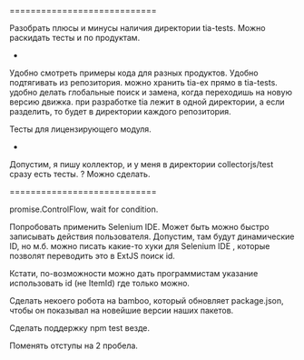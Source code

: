 ============================

Разобрать плюсы и минусы наличия директории tia-tests.
Можно раскидать тесты и по продуктам.

+
Удобно смотреть примеры кода для разных продуктов.
Удобно подтягивать из репозитория.
можно хранить tia-ex прямо в tia-tests.
удобно делать глобальные поиск и замена, когда переходишь на новую версию движка.
при разработке tia лежит в одной директории, а если разделить, то будет в директории каждого репозитория.

Тесты для лицензирующего модуля.

-

Допустим, я пишу коллектор, и у меня в директории collectorjs/test сразу есть тесты.
? Можно сделать.

============================

promise.ControlFlow, wait for condition.

Попробовать применить Selenium IDE.
Может быть можно быстро записывать действия пользователя.
Допустим, там будут динамические ID, но м.б. можно писать какие-то хуки для Selenium IDE
, которые позволят переводить это в ExtJS поиск id.

Кстати, по-возможности можно дать программистам указание использовать id (не ItemId) где только можно.


Сделать некоего робота на bamboo, который обновляет package.json, чтобы он показывал на новейшие версии наших пакетов.

Сделать поддержку npm test везде.

Поменять отступы на 2 пробела.

